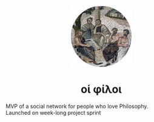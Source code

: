 <div align="center">
    <img src="app/static/images/picture.png" alt="Platos' school" width="160"  height="160">
    <h1>οἱ φίλοι</h1>
</div>

MVP of a social network for people who love Philosophy.<br>Launched on week-long project sprint
